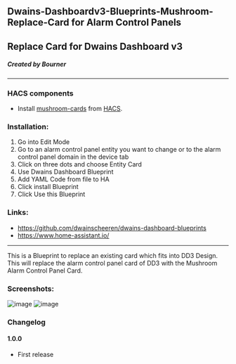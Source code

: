 ## Dwains-Dashboardv3-Blueprints-Mushroom-Replace-Card for Alarm Control Panels
## Replace Card for Dwains Dashboard v3
##### Created by Bourner
---


### HACS components

- Install [mushroom-cards](https://github.com/piitaya/lovelace-mushroom) from [HACS](https://hacs.xyz).

### Installation: 
  
1.  Go into Edit Mode
2.  Go to an alarm control panel entity you want to change or to the alarm control panel domain in the device tab
3.  Click on three dots and choose Entity Card
4.  Use Dwains Dashboard Blueprint
5.  Add YAML Code from file to HA
6.  Click install Blueprint
7.  Click Use this Blueprint


### Links:
* https://github.com/dwainscheeren/dwains-dashboard-blueprints
* https://www.home-assistant.io/

---

This is a Blueprint to replace an existing card which fits into DD3 Design.
This will replace the alarm control panel card of DD3 with the Mushroom Alarm Control Panel Card.


### Screenshots:
![image](https://user-images.githubusercontent.com/64064679/165514784-a46689be-383e-4067-a258-40058090ad75.png)
![image](https://user-images.githubusercontent.com/64064679/165514879-bbe7b9b0-9def-4af4-83f1-1b8efb9d2ff6.png)


### Changelog
#### 1.0.0
- First release
